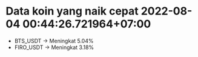 # Data koin yang naik cepat 2022-08-04 00:44:26.721964+07:00

* BTS_USDT -> Meningkat 5.04%
* FIRO_USDT -> Meningkat 3.18%
